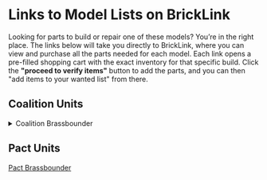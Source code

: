 # Links to Model Lists on BrickLink
Looking for parts to build or repair one of these models? You’re in the right place. The links below will take you directly to BrickLink, where you can view and purchase all the parts needed for each model. Each link opens a pre-filled shopping cart with the exact inventory for that specific build. Click the **"proceed to verify items"** button to add the parts, and you can then "add items to your wanted list" from there.
## Coalition Units

<details><summary> Coalition Brassbounder </summary>

[`<link href="foo">` xml]
    
```xml 

<INVENTORY>
    <ITEM>
        <ITEMTYPE>P</ITEMTYPE>
        <ITEMID>4733</ITEMID>
        <COLOR>85</COLOR>
        <MINQTY>1</MINQTY>
    </ITEM>
    <ITEM>
        <ITEMTYPE>P</ITEMTYPE>
        <ITEMID>4081b</ITEMID>
        <COLOR>85</COLOR>
        <MINQTY>2</MINQTY>
    </ITEM>
    <ITEM>
        <ITEMTYPE>P</ITEMTYPE>
        <ITEMID>86208</ITEMID>
        <COLOR>85</COLOR>
        <MINQTY>1</MINQTY>
    </ITEM>
    <ITEM>
        <ITEMTYPE>P</ITEMTYPE>
        <ITEMID>85861</ITEMID>
        <COLOR>85</COLOR>
        <MINQTY>1</MINQTY>
    </ITEM>
    <ITEM>
        <ITEMTYPE>P</ITEMTYPE>
        <ITEMID>4697b</ITEMID>
        <COLOR>86</COLOR>
        <MINQTY>1</MINQTY>
    </ITEM>
    <ITEM>
        <ITEMTYPE>P</ITEMTYPE>
        <ITEMID>4085d</ITEMID>
        <COLOR>86</COLOR>
        <MINQTY>4</MINQTY>
    </ITEM>
    <ITEM>
        <ITEMTYPE>P</ITEMTYPE>
        <ITEMID>15712</ITEMID>
        <COLOR>86</COLOR>
        <MINQTY>4</MINQTY>
    </ITEM>
    <ITEM>
        <ITEMTYPE>P</ITEMTYPE>
        <ITEMID>26047</ITEMID>
        <COLOR>86</COLOR>
        <MINQTY>2</MINQTY>
    </ITEM>
    <ITEM>
        <ITEMTYPE>P</ITEMTYPE>
        <ITEMID>35464</ITEMID>
        <COLOR>86</COLOR>
        <MINQTY>1</MINQTY>
    </ITEM>
    <ITEM>
        <ITEMTYPE>P</ITEMTYPE>
        <ITEMID>3070</ITEMID>
        <COLOR>55</COLOR>
        <MINQTY>1</MINQTY>
    </ITEM>
    <ITEM>
        <ITEMTYPE>P</ITEMTYPE>
        <ITEMID>60849</ITEMID>
        <COLOR>86</COLOR>
        <MINQTY>2</MINQTY>
    </ITEM>
    <ITEM>
        <ITEMTYPE>P</ITEMTYPE>
        <ITEMID>32828</ITEMID>
        <COLOR>86</COLOR>
        <MINQTY>2</MINQTY>
    </ITEM>
    <ITEM>
        <ITEMTYPE>P</ITEMTYPE>
        <ITEMID>30162</ITEMID>
        <COLOR>85</COLOR>
        <MINQTY>1</MINQTY>
    </ITEM>
    <ITEM>
        <ITEMTYPE>P</ITEMTYPE>
        <ITEMID>11090</ITEMID>
        <COLOR>85</COLOR>
        <MINQTY>1</MINQTY>
    </ITEM>
</INVENTORY>

```

</details>

## Pact Units
[Pact Brassbounder](https://www.bricklink.com/v2/wanted/upload.page?sessionid=89BC1AC045BBA568F43DCA57B2BA0670&modelname=UntitledModel&token=%2Fuser%2F1899631.92cac749.xml)
